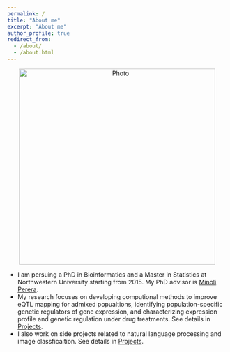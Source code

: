 ```yaml
---
permalink: /
title: "About me"
excerpt: "About me"
author_profile: true
redirect_from: 
  - /about/
  - /about.html
---
```


<p align="center">
  <img src="https://github.com/yizhenzhong/yizhenzhong.github.io/tree/master/files/IMG_6476.JPG?raw=true" alt="Photo" style="width: 450px;"/> 
</p>


* I am persuing a PhD in Bioinformatics and a Master in Statistics at Northwestern University starting from 2015. My PhD advisor is [Minoli Perera](http://pereralab.strikingly.com/).
* My research focuses on developing computional methods to improve eQTL mapping for admixed popualtions, identifying population-specific genetic regulators of gene expression, and characterizing expression profile and genetic regulation under drug treatments. See details in [Projects](http://yizhenzhong.github.io/projects).
* I also work on side projects related to natural language processing and image classficaition. See details in [Projects](http://yizhenzhong.github.io/projects).



